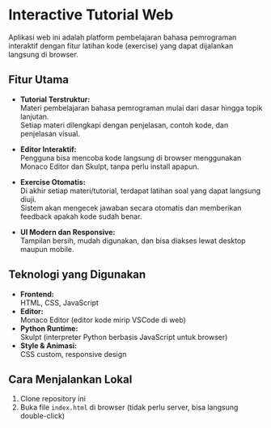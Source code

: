 # Interactive Tutorial Web

Aplikasi web ini adalah platform pembelajaran bahasa pemrograman interaktif dengan fitur latihan kode (exercise) yang dapat dijalankan langsung di browser.

## Fitur Utama

- **Tutorial Terstruktur:**  
  Materi pembelajaran bahasa pemrograman mulai dari dasar hingga topik lanjutan.  
  Setiap materi dilengkapi dengan penjelasan, contoh kode, dan penjelasan visual.

- **Editor Interaktif:**  
  Pengguna bisa mencoba kode langsung di browser menggunakan Monaco Editor dan Skulpt, tanpa perlu install apapun.

- **Exercise Otomatis:**  
  Di akhir setiap materi/tutorial, terdapat latihan soal yang dapat langsung diuji.  
  Sistem akan mengecek jawaban secara otomatis dan memberikan feedback apakah kode sudah benar.

- **UI Modern dan Responsive:**  
  Tampilan bersih, mudah digunakan, dan bisa diakses lewat desktop maupun mobile.

## Teknologi yang Digunakan

- **Frontend:**  
  HTML, CSS, JavaScript
- **Editor:**  
  Monaco Editor (editor kode mirip VSCode di web)
- **Python Runtime:**  
  Skulpt (interpreter Python berbasis JavaScript untuk browser)
- **Style & Animasi:**  
  CSS custom, responsive design

## Cara Menjalankan Lokal

1. Clone repository ini
2. Buka file `index.html` di browser (tidak perlu server, bisa langsung double-click)



